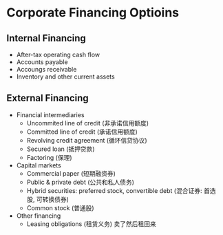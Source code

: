 # Corporate Financing Optioins

## Internal Financing

- After-tax operating cash flow
- Accounts payable
- Accoungs receivable
- Inventory and other current assets

## External Financing

- Financial intermediaries
  - Uncommited line of credit (非承诺信用额度)
  - Committed line of credit (承诺信用额度)
  - Revolving credit agreement (循环信贷协议)
  - Secured loan (抵押贷款)
  - Factoring (保理)
- Capital markets
  - Commercial paper (短期融资券)
  - Public & private debt (公共和私人债务)
  - Hybrid securities: preferred stock, convertible debt (混合证券: 首选股, 可转换债券)
  - Common stock (普通股)
- Other financing
  - Leasing obligations (租赁义务) 卖了然后租回来
